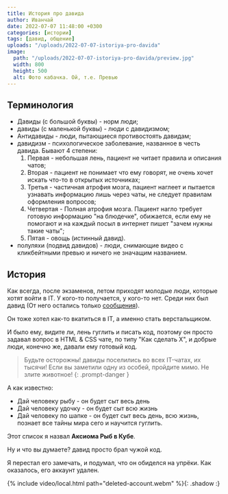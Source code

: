 ```yaml
---
title: История про давида
author: Иванчай
date: 2022-07-07 11:48:00 +0300
categories: [истории]
tags: [давид, общение]
uploads: "/uploads/2022-07-07-istoriya-pro-davida"
image:
  path: "/uploads/2022-07-07-istoriya-pro-davida/preview.jpg"
  width: 800
  height: 500
  alt: Фото кабачка. Ой, т.е. Превью
---
```


## Терминология

- Давиды (с большой буквы) - норм люди;
- давиды (с маленькой буквы) - люди с давидизмом;
- Антидавиды - люди, пытающиеся противостоять давидам;
- давидизм - психологическое заболевание, названное в честь давида. Бывают 4 степени:
  1. Первая - небольшая лень, пациент не читает правила и описания чатов;
  2. Вторая - пациент не понимает что ему говорят, не очень хочет искать что-то в открытых источниках;
  3. Третья - частичная атрофия мозга, пациент наглеет и пытается узнавать информацию лишь через чаты, не следует правилам оформления вопросов;
  4. Четвертая - Полная атрофия мозга. Пациент нагло требует готовую информацию "на блюдечке", обижается, если ему не помогают и на каждый посыл в интернет пишет "зачем нужны такие чаты";
  4. Пятая - овощь (истинный давид).
- полуляхи (подвид давидов) - люди, снимающие видео с кликбейтными превью и ничего не значащим названием.

## История

Как всегда, после экзаменов, летом приходят молодые люди, которые хотят войти в IT. У кого-то получается, у кого-то нет. Среди них был давид (От него остались только [сообщения](https://t.me/css_ru/623464)).

Он тоже хотел как-то вкатиться в IT, а именно стать верстальщиком.

И было ему, видите ли, лень гуглить и писать код, поэтому он просто задавал вопрос в HTML & CSS чате, по типу "Как сделать X", и добрые люди, конечно же, давали ему готовый код.

> Будьте осторожны! давиды поселились во всех IT-чатах, их тысячи! Если вы заметили одну из особей, пройдите мимо. Не злите животное!
{: .prompt-danger }

А как известно:

- Дай человеку рыбу - он будет сыт весь день
- Дай человеку удочку - он будет сыт всю жизнь
- Дай человеку по шапке - он будет сыт весь день, всю жизнь, познает все тайны мира сего и научится гуглить.

Этот список я назвал **Аксиома Рыб в Кубе**.

Ну и что вы думаете? давид просто брал чужой код.

Я перестал его замечать, и подумал, что он обиделся на упрёки. Как оказалось, его аккаунт удален.

{% include video/local.html path="deleted-account.webm" %}{: .shadow :}
